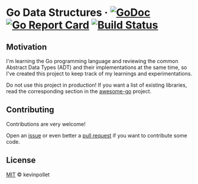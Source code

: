 # Go Data Structures &middot; [![GoDoc](https://godoc.org/github.com/kevinpollet/go-datastructures?status.svg)](https://godoc.org/github.com/kevinpollet/go-datastructures) [![Go Report Card](https://goreportcard.com/badge/github.com/kevinpollet/go-datastructures)](https://goreportcard.com/report/github.com/kevinpollet/go-datastructures) [![Build Status](https://dev.azure.com/kevinpollet/go-datastructures/_apis/build/status/kevinpollet.go-datastructures?branchName=master)](https://dev.azure.com/kevinpollet/go-datastructures/_build/latest?definitionId=7&branchName=master)

## Motivation

I'm learning the Go programming language and reviewing the common Abstract Data Types (ADT) and their implementations at the same time, so I've created this project to keep track of my learnings and experimentations.

Do not use this project in production! If you want a list of existing libraries, read the corresponding section in the [awesome-go](https://github.com/avelino/awesome-go#data-structures) project.

## Contributing

Contributions are very welcome!

Open an [issue](https://github.com/kevinpollet/go-datastructures/issues/new) or even better a [pull request](https://github.com/kevinpollet/go-datastructures/pulls) if you want to contribute some code.

## License

[MIT](./LICENSE.md) © kevinpollet
